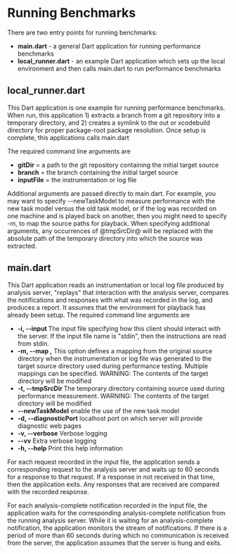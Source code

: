 # Running Benchmarks

There are two entry points for running benchmarks:
* **main.dart** - a general Dart application for running performance benchmarks
* **local_runner.dart** - an example Dart application
which sets up the local environment
and then calls main.dart to run performance benchmarks

## local_runner.dart

This Dart application is one example for running performance benchmarks.
When run, this application 1) extracts a branch from a git repository
into a temporary directory, and 2) creates a symlink to the out or xcodebuild
directory for proper package-root package resolution.
Once setup is complete, this applications calls main.dart

The required command line arguments are
* **gitDir** = a path to the git repository containing the initial target source
* **branch** = the branch containing the initial target source
* **inputFile** = the instrumentation or log file

Additional arguments are passed directly to main.dart.
For example, you may want to specify --newTaskModel to measure performance
with the new task model versus the old task model,
or if the log was recorded on one machine and is played back on another,
then you might need to specify -m<oldSrcPath>,<newSrcPath>
to map the source paths for playback.
When specifying additional arguments, any occurrences of @tmpSrcDir@
will be replaced with the absolute path of the temporary directory
into which the source was extracted.

## main.dart

This Dart application reads an instrumentation or local log file produced by
analysis server, "replays" that interaction with the analysis server,
compares the notifications and responses with what was recorded in the log,
and produces a report. It assumes that the environment for playback has
already been setup.
The required command line arguments are
*  **-i, --input             <filePath>**
The input file specifying how this client should interact with the server.
If the input file name is "stdin", then the instructions are read from stdin.
*  **-m, --map               <oldSrcPath>,<newSrcPath>**
This option defines a mapping from the original source directory <oldSrcPath>
when the instrumentation or log file was generated
to the target source directory <newSrcPath> used during performance testing.
Multiple mappings can be specified.
WARNING: The contents of the target directory will be modified
*  **-t, --tmpSrcDir         <dirPath>**
The temporary directory containing source used during performance measurement.
WARNING: The contents of the target directory will be modified
*  **--newTaskModel**       enable the use of the new task model
*  **-d, --diagnosticPort** localhost port on which server
                            will provide diagnostic web pages
*  **-v, --verbose**        Verbose logging
*  **--vv**                 Extra verbose logging
*  **-h, --help**           Print this help information

For each request recorded in the input file,
the application sends a corresponding request to the analysis server
and waits up to 60 seconds for a response to that request.
If a response in not received in that time, then the application exits.
Any responses that are received are compared with the recorded response.

For each analysis-complete notification recorded in the input file,
the application waits for the corresponding analysis-complete notification
from the running analysis server.
While it is waiting for an analysis-complete notification,
the application monitors the stream of notifications.
If there is a period of more than 60 seconds during which no communication
is received from the server, the application assumes that the server is hung
and exits.
